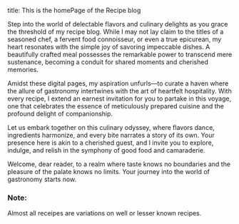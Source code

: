 title: This is the homePage of the Recipe blog

Step into the world of delectable flavors and culinary delights as you grace the threshold of my recipe blog. While I may not lay claim to the titles of a seasoned chef, a fervent food connoisseur, or even a true epicurean, my heart resonates with the simple joy of savoring impeccable dishes. A beautifully crafted meal possesses the remarkable power to transcend mere sustenance, becoming a conduit for shared moments and cherished memories.

Amidst these digital pages, my aspiration unfurls—to curate a haven where the allure of gastronomy intertwines with the art of heartfelt hospitality. With every recipe, I extend an earnest invitation for you to partake in this voyage, one that celebrates the essence of meticulously prepared cuisine and the profound delight of companionship.

Let us embark together on this culinary odyssey, where flavors dance, ingredients harmonize, and every bite narrates a story of its own. Your presence here is akin to a cherished guest, and I invite you to explore, indulge, and relish in the symphony of good food and camaraderie.

Welcome, dear reader, to a realm where taste knows no boundaries and the pleasure of the palate knows no limits. Your journey into the world of gastronomy starts now.

### Note:
Almost all receipes are variations on well or lesser known recipes.
